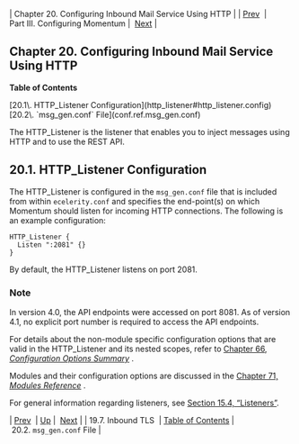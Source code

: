 | Chapter 20. Configuring Inbound Mail Service Using HTTP |
| [Prev](inbound_tls)  | Part III. Configuring Momentum |  [Next](conf.ref.msg_gen.conf) |

## Chapter 20. Configuring Inbound Mail Service Using HTTP

**Table of Contents**

<dl class="toc">

<dt>[20.1\. HTTP_Listener Configuration](http_listener#http_listener.config)</dt>

<dt>[20.2\. `msg_gen.conf` File](conf.ref.msg_gen.conf)</dt>

</dl>

The HTTP_Listener is the listener that enables you to inject messages using HTTP and to use the REST API.

## 20.1. HTTP_Listener Configuration

The HTTP_Listener is configured in the `msg_gen.conf` file that is included from within `ecelerity.conf` and specifies the end-point(s) on which Momentum should listen for incoming HTTP connections. The following is an example configuration:

```
HTTP_Listener {
  Listen ":2081" {}
}
```

By default, the HTTP_Listener listens on port 2081.

### Note

In version 4.0, the API endpoints were accessed on port 8081\. As of version 4.1, no explicit port number is required to access the API endpoints.

For details about the non-module specific configuration options that are valid in the HTTP_Listener and its nested scopes, refer to [Chapter 66, *Configuration Options Summary*](config.options.summary "Chapter 66. Configuration Options Summary") .

Modules and their configuration options are discussed in the [Chapter 71, *Modules Reference*](modules "Chapter 71. Modules Reference") .

For general information regarding listeners, see [Section 15.4, “Listeners”](listeners "15.4. Listeners").

| [Prev](inbound_tls)  | [Up](p.configuration) |  [Next](conf.ref.msg_gen.conf) |
| 19.7. Inbound TLS  | [Table of Contents](index) |  20.2. `msg_gen.conf` File |

